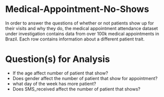# Medical-Appointment-No-Shows
In order to answer the questions of whether or not patients show up for their visits and why they do, the medical appointment attendance dataset under investigation contains data from over 100k medical appointments in Brazil. Each row contains information about a different patient trait.

# Question(s) for Analysis
* If the age affect number of patient that show?
* Does gender affect the number of patient that show for appointment?
* what day of the week has more patient?
* Does SMS_received affect the number of patient that shows?
